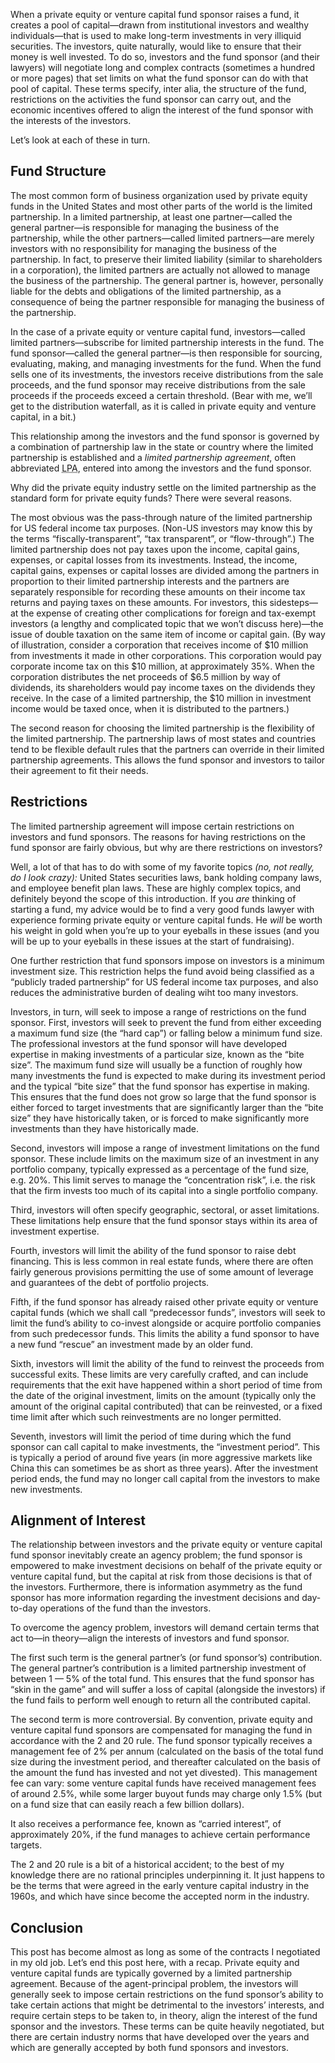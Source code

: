 <p class="lede">When a private equity or venture capital fund sponsor raises a fund, it creates a pool of capital—drawn from institutional investors and wealthy individuals—that is used to make long-term investments in very illiquid securities. The investors, quite naturally, would like to ensure that their money is well invested. To do so, investors and the fund sponsor (and their lawyers) will negotiate long and complex contracts (sometimes a hundred or more pages) that set limits on what the fund sponsor can do with that pool of capital. These terms specify, inter alia, the structure of the fund, restrictions on the activities the fund sponsor can carry out, and the economic incentives offered to align the interest of the fund sponsor with the interests of the investors.</p>

Let’s look at each of these in turn. 

## Fund Structure 

The most common form of business organization used by private equity funds in the United States and most other parts of the world is the limited partnership. In a limited partnership, at least one partner—called the general partner—is responsible for managing the business of the partnership, while the other partners—called limited partners—are merely investors with no responsibility for managing the business of the partnership. In fact, to preserve their limited liability (similar to shareholders in a corporation), the limited partners are actually not allowed to manage the business of the partnership. The general partner is, however, personally liable for the debts and obligations of the limited partnership, as a consequence of being the partner responsible for managing the business of the partnership. 

In the case of a private equity or venture capital fund, investors—called limited partners—subscribe for limited partnership interests in the fund. The fund sponsor—called the general partner—is then responsible for sourcing, evaluating, making, and managing investments for the fund. When the fund sells one of its investments, the investors receive distributions from the sale proceeds, and the fund sponsor may receive distributions from the sale proceeds if the proceeds exceed a certain threshold. (Bear with me, we’ll get to the distribution waterfall, as it is called in private equity and venture capital, in a bit.)

This relationship among the investors and the fund sponsor is governed by a combination of partnership law in the state or country where the limited partnership is established and a *limited partnership agreement*, often abbreviated <abbr title="Limited Partnership Agreement">LPA</abbr>, entered into among the investors and the fund sponsor. 

Why did the private equity industry settle on the limited partnership as the standard form for private equity funds? There were several reasons.

The most obvious was the pass-through nature of the limited partnership for US federal income tax purposes. (Non-US investors may know this by the terms “fiscally-transparent”, “tax transparent”, or “flow-through”.) The limited partnership does not pay taxes upon the income, capital gains, expenses, or capital losses from its investments. Instead, the income, capital gains, expenses or capital losses are divided among the partners in proportion to their limited partnership interests and the partners are separately responsible for recording these amounts on their income tax returns and paying taxes on these amounts. For investors, this sidesteps—at the expense of creating other complications for foreign and tax-exempt investors (a lengthy and complicated topic that we won’t discuss here)—the issue of double taxation on the same item of income or capital gain. (By way of illustration, consider a corporation that receives income of $10 million from investments it made in other corporations. This corporation would pay corporate income tax on this $10 million, at approximately 35%. When the corporation distributes the net proceeds of $6.5 million by way of dividends, its shareholders would pay income taxes on the dividends they receive. In the case of a limited partnership, the $10 million in investment income would be taxed once, when it is distributed to the partners.)

The second reason for choosing the limited partnership is the flexibility of the limited partnership. The partnership laws of most states and countries tend to be flexible default rules that the partners can override in their limited partnership agreements. This allows the fund sponsor and investors to tailor their agreement to fit their needs. 

## Restrictions 

The limited partnership agreement will impose certain restrictions on investors and fund sponsors. The reasons for having restrictions on the fund sponsor are fairly obvious, but why are there restrictions on investors?

Well, a lot of that has to do with some of my favorite topics _(no, not really, do I look crazy):_ United States securities laws, bank holding company laws, and employee benefit plan laws. These are highly complex topics, and definitely beyond the scope of this introduction. If you _are_ thinking of starting a fund, my advice would be to find a very good funds lawyer with experience forming private equity or venture capital funds. He _will_ be worth his weight in gold when you’re up to your eyeballs in these issues (and you will be up to your eyeballs in these issues at the start of fundraising).

One further restriction that fund sponsors impose on investors is a minimum investment size. This restriction helps the fund avoid being classified as a “publicly traded partnership” for US federal income tax purposes, and also reduces the administrative burden of dealing wiht too many investors.

Investors, in turn, will seek to impose a range of restrictions on the fund sponsor. First, investors will seek to prevent the fund from either exceeding a maximum fund size (the “hard cap”) or falling below a minimum fund size. The professional investors at the fund sponsor will have developed expertise in making investments of a particular size, known as the “bite size”. The maximum fund size will usually be a function of roughly how many investments the fund is expected to make during its investment period and the typical “bite size” that the fund sponsor has expertise in making. This ensures that the fund does not grow so large that the fund sponsor is either forced to target investments that are significantly larger than the “bite size” they have historically taken, or is forced to make significantly more investments than they have historically made. 

Second, investors will impose a range of investment limitations on the fund sponsor. These include limits on the maximum size of an investment in any portfolio company, typically expressed as a percentage of the fund size, e.g. 20%. This limit serves to manage the “concentration risk”, i.e. the risk that the firm invests too much of its capital into a single portfolio company. 

Third, investors will often specify geographic, sectoral, or asset limitations. These limitations help ensure that the fund sponsor stays within its area of investment expertise.

Fourth, investors will limit the ability of the fund sponsor to raise debt financing. This is less common in real estate funds, where there are often fairly generous provisions permitting the use of some amount of leverage and guarantees of the debt of portfolio projects. 

Fifth, if the fund sponsor has already raised other private equity or venture capital funds (which we shall call “predecessor funds”, investors will seek to limit the fund’s ability to co-invest alongside or acquire portfolio companies from such predecessor funds. This limits the ability a fund sponsor to have a new fund “rescue” an investment made by an older fund.

Sixth, investors will limit the ability of the fund to reinvest the proceeds from successful exits. These limits are very carefully crafted, and can include requirements that the exit have happened within a short period of time from the date of the original investment, limits on the amount (typically only the amount of the original capital contributed) that can be reinvested, or a fixed time limit after which such reinvestments are no longer permitted.

Seventh, investors will limit the period of time during which the fund sponsor can call capital to make investments, the “investment period”. This is typically a period of around five years (in more aggressive markets like China this can sometimes be as short as three years). After the investment period ends, the fund may no longer call capital from the investors to make new investments.

## Alignment of Interest

The relationship between investors and the private equity or venture capital fund sponsor inevitably create an agency problem; the fund sponsor is empowered to make investment decisions on behalf of the private equity or venture capital fund, but the capital at risk from those decisions is that of the investors. Furthermore, there is information asymmetry as the fund sponsor has more information regarding the investment decisions and day-to-day operations of the fund than the investors. 

To overcome the agency problem, investors will demand certain terms that act to—in theory—align the interests of investors and fund sponsor. 

The first such term is the general partner’s (or fund sponsor’s) contribution. The general partner’s contribution is a limited partnership investment of between 1 — 5% of the total fund. This ensures that the fund sponsor has “skin in the game” and will suffer a loss of capital (alongside the investors) if the fund fails to perform well enough to return all the contributed capital.

The second term is more controversial. By convention, private equity and venture capital fund sponsors are compensated for managing the fund in accordance with the 2 and 20 rule. The fund sponsor typically receives a management fee of 2% per annum (calculated on the basis of the total fund size during the investment period, and thereafter calculated on the basis of the amount the fund has invested and not yet divested). This management fee can vary: some venture capital funds have received management fees of around 2.5%, while some larger buyout funds may charge only 1.5% (but on a fund size that can easily reach a few billion dollars).

It also receives a performance fee, known as “carried interest”, of approximately 20%, if the fund manages to achieve certain performance targets. 

The 2 and 20 rule is a bit of a historical accident; to the best of my knowledge there are no rational principles underpinning it. It just happens to be the terms that were agreed in the early venture capital industry in the 1960s, and which have since become the accepted norm in the industry. 

## Conclusion 

This post has become almost as long as some of the contracts I negotiated in my old job. Let’s end this post here, with a recap. Private equity and venture capital funds are typically governed by a limited partnership agreement. Because of the agent-principal problem, the investors will generally seek to impose certain restrictions on the fund sponsor’s ability to take certain actions that might be detrimental to the investors’ interests, and require certain steps to be taken to, in theory, align the interest of the fund sponsor and the investors. These terms can be quite heavily negotiated, but there are certain industry norms that have developed over the years and which are generally accepted by both fund sponsors and investors.